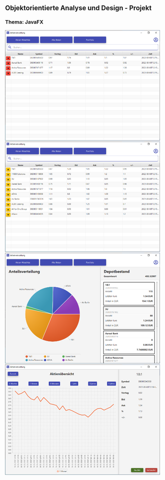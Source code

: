 ## Objektorientierte Analyse und Design - Projekt
### Thema: JavaFX

![Screenshot](P1.PNG)
![Screenshot](P2.PNG)
![Screenshot](P3.PNG)
![Screenshot](P4.PNG)

